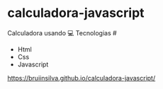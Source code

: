 # calculadora-javascript
Calculadora usando 
💻 Tecnologias #

- Html
- Css 
- Javascript

https://bruiinsilva.github.io/calculadora-javascript/
